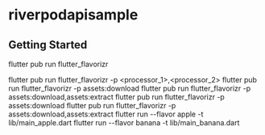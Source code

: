 # riverpodapisample

## Getting Started

flutter pub run flutter_flavorizr

flutter pub run flutter_flavorizr -p <processor_1>,<processor_2>
flutter pub run flutter_flavorizr -p assets:download
flutter pub run flutter_flavorizr -p assets:download,assets:extract
flutter pub run flutter_flavorizr -p assets:download
flutter pub run flutter_flavorizr -p assets:download,assets:extract
flutter run --flavor apple -t lib/main_apple.dart
flutter run --flavor banana -t lib/main_banana.dart